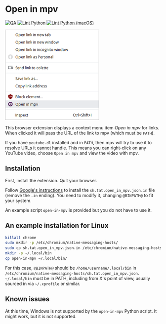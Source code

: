 # Open in mpv

[![QA](https://github.com/Tatsh/open-in-mpv/workflows/QA/badge.svg)](https://github.com/Tatsh/open-in-mpv/actions?query=workflow%3AQA)
[![Lint Python](https://github.com/Tatsh/open-in-mpv/workflows/Lint%20python/badge.svg)](https://github.com/Tatsh/open-in-mpv/actions?query=workflow%3A%22Lint+python%22)
[![Lint Python (macOS)](<https://github.com/Tatsh/open-in-mpv/workflows/Lint%20python%20(macOS)/badge.svg>)](https://github.com/Tatsh/open-in-mpv/actions?query=workflow%3A%22Lint+python+%28macOS%29%22)

![Context menu item](context-item.png)

This browser extension displays a context menu item _Open in mpv_ for links.
When clicked it will pass the URL of the link to mpv (which must be `PATH`).

If you have `youtube-dl` installed and in `PATH`, then mpv will try to use it
to resolve URLs it cannot handle. This means you can right-click on any YouTube
video, choose `Open in mpv` and view the video with mpv.

## Installation

First, install the extension. Quit your browser.

Follow [Google's instructions](https://developer.chrome.com/extensions/nativeMessaging#native-messaging-host-location)
to install the `sh.tat.open_in_mpv.json.in` file (remove the `.in` ending). You
need to modify it, changing `@BINPATH@` to fit your system.

An example script `open-in-mpv` is provided but you do not have to use it.

## An example installation for Linux

```sh
killall chrome
sudo mkdir -p /etc/chromium/native-messaging-hosts/
sudo cp sh.tat.open_in_mpv.json.in /etc/chromium/native-messaging-hosts/sh.tat.open_in_mpv.json
mkdir -p ~/.local/bin
cp open-in-mpv ~/.local/bin/
```

For this case, `@BINPATH@` should be `/home/username/.local/bin` in `/etc/chromium/native-messaging-hosts/sh.tat.open_in_mpv.json`. `~/.local/bin` must be in PATH,
including from X's point of view, usually sourced in via `~/.xprofile` or similar.

## Known issues

At this time, Windows is not supported by the `open-in-mpv` Python script. It
might work, but it is not supported.
